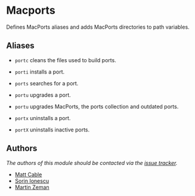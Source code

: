 Macports
========

Defines MacPorts aliases and adds MacPorts directories to path variables.

Aliases
-------

  - `portc` cleans the files used to build ports.
  - `porti` installs a port.
  - `ports` searches for a port.

  - `portu` upgrades a port.
  - `portu` upgrades MacPorts, the ports collection and outdated ports.

  - `portx` uninstalls a port.
  - `portX` uninstalls inactive ports.

Authors
-------

*The authors of this module should be contacted via the [issue tracker][1].*

  - [Matt Cable](https://github.com/curiousstranger)
  - [Sorin Ionescu](https://github.com/sorin-ionescu)
  - [Martin Zeman](https://github.com/N4M3Z)

[1]: https://github.com/sorin-ionescu/prezto/issues
